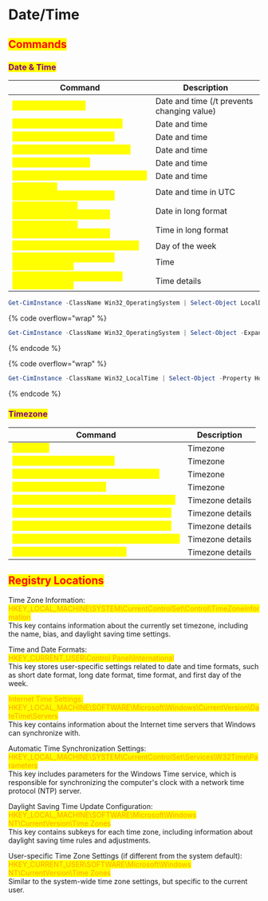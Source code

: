 # Date/Time

## <mark style="color:red;">Commands</mark>

### <mark style="color:purple;">Date & Time</mark>

<table data-header-hidden data-full-width="true"><thead><tr><th>Command</th><th>Description</th></tr></thead><tbody><tr><td><mark style="color:yellow;"><code>date /t &#x26;&#x26; time /t</code></mark></td><td>Date and time (/t prevents changing value)</td></tr><tr><td><mark style="color:yellow;"><code>cmd /c "date /t &#x26;&#x26; time /t"</code></mark></td><td>Date and time</td></tr><tr><td><mark style="color:yellow;"><code>wmic os get localdatetime</code></mark></td><td>Date and time</td></tr><tr><td><mark style="color:yellow;"><code>wmic path Win32_LocalTime get</code></mark></td><td>Date and time</td></tr><tr><td><mark style="color:yellow;"><code>powershell Get-Date</code></mark></td><td>Date and time</td></tr><tr><td><mark style="color:yellow;"><code>powershell [System.DateTime]::Now</code></mark></td><td>Date and time</td></tr><tr><td><mark style="color:yellow;"><code>powershell [System.DateTime]::UtcNow</code></mark></td><td>Date and time in UTC</td></tr><tr><td><mark style="color:yellow;"><code>powershell (Get-Date).ToLongDateString()</code></mark></td><td>Date in long format</td></tr><tr><td><mark style="color:yellow;"><code>powershell (Get-Date).ToLongTimeString()</code></mark></td><td>Time in long format</td></tr><tr><td><mark style="color:yellow;"><code>powershell (Get-Date).DayOfWeek</code></mark></td><td>Day of the week</td></tr><tr><td><mark style="color:yellow;"><code>powershell Get-WmiObject Win32_LocalTime</code></mark></td><td>Time</td></tr><tr><td><mark style="color:yellow;"><code>powershell Get-CimInstance Win32_LocalTime</code></mark></td><td>Time details</td></tr></tbody></table>

```powershell
Get-CimInstance -ClassName Win32_OperatingSystem | Select-Object LocalDateTime
```

{% code overflow="wrap" %}
```powershell
Get-CimInstance -ClassName Win32_OperatingSystem | Select-Object -ExpandProperty LocalDateTime
```
{% endcode %}

{% code overflow="wrap" %}
```powershell
Get-CimInstance -ClassName Win32_LocalTime | Select-Object -Property Hour, Minute, Second, caption
```
{% endcode %}



### <mark style="color:purple;">Timezone</mark>

<table data-header-hidden data-full-width="true"><thead><tr><th>Command</th><th>Description</th></tr></thead><tbody><tr><td><mark style="color:yellow;"><code>tzutil /g</code></mark></td><td>Timezone</td></tr><tr><td><mark style="color:yellow;"><code>wmic timezone get caption</code></mark></td><td>Timezone</td></tr><tr><td><mark style="color:yellow;"><code>wmic path Win32_TimeZone get Caption</code></mark></td><td>Timezone</td></tr><tr><td><mark style="color:yellow;"><code>powershell Get-TimeZone</code></mark></td><td>Timezone</td></tr><tr><td><mark style="color:yellow;"><code>wmic os get currenttimezone /format:list</code></mark></td><td>Timezone details</td></tr><tr><td><mark style="color:yellow;"><code>powershell [System.TimeZoneInfo]::Local</code></mark></td><td>Timezone details</td></tr><tr><td><mark style="color:yellow;"><code>powershell Get-WmiObject Win32_TimeZone</code></mark></td><td>Timezone details</td></tr><tr><td><mark style="color:yellow;"><code>powershell Get-CimInstance Win32_TimeZone</code></mark></td><td>Timezone details</td></tr><tr><td><mark style="color:yellow;"><code>[System.TimezoneInfo]::Local</code></mark></td><td>Timezone details</td></tr></tbody></table>



## <mark style="color:red;">Registry Locations</mark>

Time Zone Information: <mark style="color:orange;">HKEY\_LOCAL\_MACHINE\SYSTEM\CurrentControlSet\Control\TimeZoneInformation</mark> \
This key contains information about the currently set timezone, including the name, bias, and daylight saving time settings.

Time and Date Formats: \
<mark style="color:orange;">HKEY\_CURRENT\_USER\Control Panel\International</mark> \
This key stores user-specific settings related to date and time formats, such as short date format, long date format, time format, and first day of the week.

<mark style="color:orange;">Internet Time Settings: HKEY\_LOCAL\_MACHINE\SOFTWARE\Microsoft\Windows\CurrentVersion\DateTime\Servers</mark> \
This key contains information about the Internet time servers that Windows can synchronize with.

Automatic Time Synchronization Settings: <mark style="color:orange;">HKEY\_LOCAL\_MACHINE\SYSTEM\CurrentControlSet\Services\W32Time\Parameters</mark> \
This key includes parameters for the Windows Time service, which is responsible for synchronizing the computer's clock with a network time protocol (NTP) server.

Daylight Saving Time Update Configuration: <mark style="color:orange;">HKEY\_LOCAL\_MACHINE\SOFTWARE\Microsoft\Windows NT\CurrentVersion\Time Zones</mark> \
This key contains subkeys for each time zone, including information about daylight saving time rules and adjustments.

User-specific Time Zone Settings (if different from the system default): <mark style="color:orange;">HKEY\_CURRENT\_USER\SOFTWARE\Microsoft\Windows NT\CurrentVersion\Time Zones</mark> \
Similar to the system-wide time zone settings, but specific to the current user.
